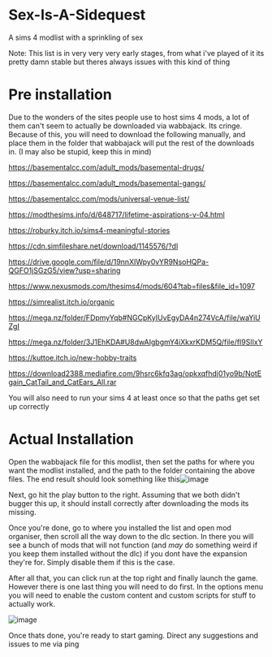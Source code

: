 # Sex-Is-A-Sidequest
A sims 4 modlist with a sprinkling of sex

Note: This list is in very very very early stages, from what i've played of it its pretty damn stable but theres always issues with this kind of thing
# Pre installation
Due to the wonders of the sites people use to host sims 4 mods, a lot of them can't seem to actually be downloaded via wabbajack. Its cringe. Because of this, you will need to download the following manually, and place them in the folder that wabbajack will put the rest of the downloads in. (I may also be stupid, keep this in mind)

https://basementalcc.com/adult_mods/basemental-drugs/

https://basementalcc.com/adult_mods/basemental-gangs/

https://basementalcc.com/mods/universal-venue-list/

https://modthesims.info/d/648717/lifetime-aspirations-v-04.html

https://roburky.itch.io/sims4-meaningful-stories

https://cdn.simfileshare.net/download/1145576/?dl

https://drive.google.com/file/d/19nnXIWpy0vYR9NsoHQPa-QGFO1jSGzG5/view?usp=sharing

https://www.nexusmods.com/thesims4/mods/604?tab=files&file_id=1097

https://simrealist.itch.io/organic

https://mega.nz/folder/FDpmyYqb#NGCpKyIUvEgyDA4n274VcA/file/waYiUZgI

https://mega.nz/folder/3J1EhKDA#U8dwAIgbgmY4iXkxrKDM5Q/file/fI9SlIxY

https://kuttoe.itch.io/new-hobby-traits

https://download2388.mediafire.com/9hsrc6kfq3ag/opkxqfhdj01yo9b/NotEgain_CatTail_and_CatEars_All.rar



You will also need to run your sims 4 at least once so that the paths get set up correctly

# Actual Installation

Open the wabbajack file for this modlist, then set the paths for where you want the modlist installed, and the path to the folder containing the above files. The end result should look something like this![image](https://user-images.githubusercontent.com/44416823/178158104-e17e8c3f-389f-436a-9950-a5493881ca34.png)

Next, go hit the play button to the right. Assuming that we both didn't bugger this up, it should install correctly after downloading the mods its missing.

Once you're done, go to where you installed the list and open mod organiser, then scroll all the way down to the dlc section. In there you will see a bunch of mods that will not function (and *may* do something weird if you keep them installed without the dlc) if you dont have the expansion they're for. Simply disable them if this is the case.

After all that, you can click run at the top right and finally launch the game. However there is one last thing you will need to do first. In the options menu you will need to enable the custom content and custom scripts for stuff to actually work.

![image](https://user-images.githubusercontent.com/44416823/177168780-cbfd74b8-831a-4ff8-bd6e-6db6f1a641d5.png)

Once thats done, you're ready to start gaming. Direct any suggestions and issues to me via ping
